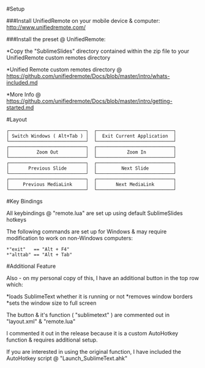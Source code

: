 
#Setup

###Install UnifiedRemote on your mobile device & computer:  
http://www.unifiedremote.com/

###Install the preset @ UnifiedRemote:

*Copy the "SublimeSlides" directory contained within the zip file to your UnifiedRemote custom remotes directory  

*Unified Remote custom remotes directory @  
https://github.com/unifiedremote/Docs/blob/master/intro/whats-included.md

*More Info @  
https://github.com/unifiedremote/Docs/blob/master/intro/getting-started.md

#Layout
```
┌────────────────────────────┐  ┌────────────────────────────┐
│ Switch Windows ( Alt+Tab ) │  │  Exit Current Application  │
└────────────────────────────┘  └────────────────────────────┘
┌────────────────────────────┐  ┌────────────────────────────┐
│          Zoom Out          │  │           Zoom In          │
└────────────────────────────┘  └────────────────────────────┘
┌────────────────────────────┐  ┌────────────────────────────┐
│       Previous Slide       │  │         Next Slide         │
└────────────────────────────┘  └────────────────────────────┘
┌────────────────────────────┐  ┌────────────────────────────┐
│     Previous MediaLink     │  │       Next MediaLink       │
└────────────────────────────┘  └────────────────────────────┘
```
#Key Bindings

All keybindings @ "remote.lua" are set up using default SublimeSlides hotkeys

The following commands are set up for Windows & may require modification to work on non-Windows computers:
```
*"exit"   == "Alt + F4"
*"alttab" == "Alt + Tab"
```

#Additional Feature

Also - on my personal copy of this, I have an additional button in the top row which:

*loads SublimeText whether it is running or not
*removes window borders
*sets the window size to full screen

The button & it's function ( "sublimetext" ) are commented out in "layout.xml" & "remote.lua"

I commented it out in the release because it is a custom AutoHotkey function & requires additional setup.

If you are interested in using the original function, I have included the AutoHotkey script @ "Launch_SublimeText.ahk"


